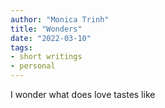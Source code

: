 ```yaml
---
author: "Monica Trinh"
title: "Wonders"
date: "2022-03-10"
tags: 
- short writings
- personal
---
```


I wonder what does love tastes like